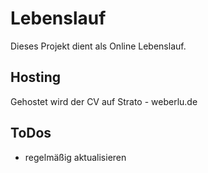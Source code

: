 # Lebenslauf

Dieses Projekt dient als Online Lebenslauf.

## Hosting

Gehostet wird der CV auf Strato - weberlu.de

## ToDos
- regelmäßig aktualisieren
